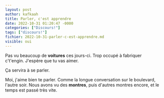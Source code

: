 ```yaml
---
layout: post
author: kafkaah
title: Parler, c'est apprendre
date: 2022-10-31 01:20:47 -0000
categories: ["Discours!"]
tags: ["discours!"]
fichier: 2022-10-31-parler-c-est-apprendre.md
visible: oui
---
```


Pas vu beaucoup de **voitures** ces jours-ci.  Trop occupé à fabriquer c't'engin.  J'espère que tu vas aimer.

Ça servira à se parler.

Moi, j'aime bien te parler.  Comme la longue conversation sur le boulevard, l'autre soir.
Nous avons vu des **montres**, puis d'autres montres encore, et le temps est passé très vite.
